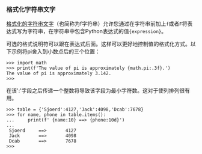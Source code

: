 ### 格式化字符串文字

[格式化的字符串文字](https://docs.python.org/3/reference/lexical_analysis.html#f-strings)（也简称为f字符串）允许您通过在字符串前加上`f`或者`F`将表达式写为字符串，在字符串中包含Python表达式的值`{expression}`。

可选的格式说明符可以跟在表达式后面。这样可以更好地控制值的格式化方式。以下示例将pi舍入到小数点后的三个位置：

```
>>> import math
>>> print(f'The value of pi is approximately {math.pi:.3f}.')
The value of pi is approximately 3.142.
>>>
```

在该':'字段之后传递一个整数将导致该字段为最小字符数。这对于使列排列很有用。

```
>>> table = {'Sjoerd':4127,'Jack':4098,'Dcab':7678}
>>> for name, phone in table.items():
...     print(f' {name:10} ==> {phone:10d}')
...
 Sjoerd     ==>       4127
 Jack       ==>       4098
 Dcab       ==>       7678
>>>
```



